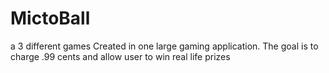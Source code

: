 # MictoBall
a 3 different games Created in one large gaming application. The goal is to charge .99 cents and allow user to win real life prizes
